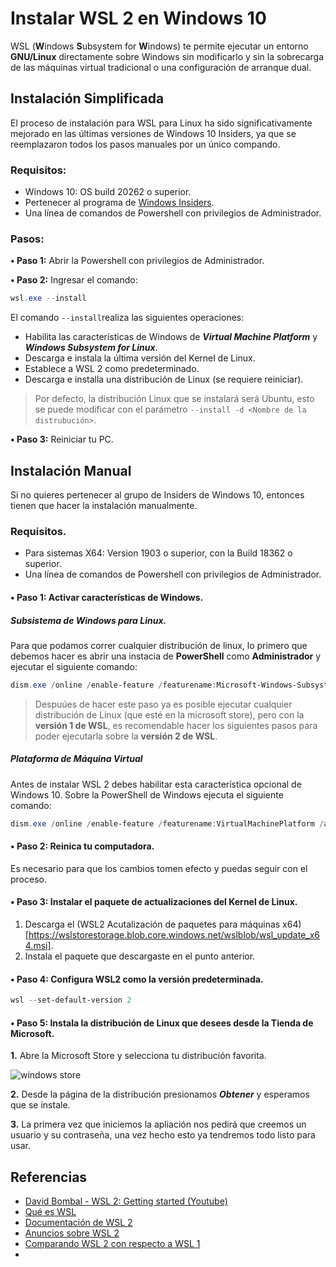 # Instalar WSL 2 en Windows 10

WSL (**W**indows **S**ubsystem for **W**indows) te permite ejecutar un entorno **GNU/Linux** directamente sobre Windows sin modificarlo y sin la sobrecarga de las máquinas virtual tradicional o una configuración de arranque dual.

## Instalación Simplificada
El proceso de instalación para WSL para Linux ha sido significativamente mejorado en las últimas versiones de Windows 10 Insiders, ya que se reemplazaron todos los pasos manuales por un único compando.

### Requisitos: 
- Windows 10: OS build 20262 o superior.
- Pertenecer al programa de [Windows Insiders][6].
- Una línea de comandos de Powershell con privilegios de Administrador.

### Pasos:

**• Paso 1:** Abrir la Powershell con privilegios de Administrador.

**• Paso 2:** Ingresar el comando:

```PowerShell
wsl.exe --install
```

El comando `--install`realiza las siguientes operaciones:

- Habilita las características de Windows de ***Virtual Machine Platform*** y ***Windows Subsystem for Linux***.
- Descarga e instala la última versión del Kernel de Linux.
- Establece a WSL 2 como predeterminado.
- Descarga e installa una distribución de Linux (se requiere reiniciar).

> Por defecto, la distribución Linux que se instalará será Ubuntu, esto se puede modificar con el parámetro `--install -d <Nombre de la distrubución>`.

**• Paso 3:** Reiniciar tu PC.

## Instalación Manual
Si no quieres pertenecer al grupo de Insiders de Windows 10, entonces tienen que hacer la instalación manualmente.


### Requisitos.
- Para sistemas X64: Version 1903 o superior, con la Build 18362 o superior.
- Una línea de comandos de Powershell con privilegios de Administrador.

#### **• Paso 1:** Activar características de Windows.

##### Subsistema de Windows para Linux.

Para que podamos correr cualquier distribución de linux, lo primero que debemos hacer es abrir una instacia de **PowerShell** como **Administrador** y ejecutar el siguiente comando:

```PowerShell
dism.exe /online /enable-feature /featurename:Microsoft-Windows-Subsystem-Linux /all /norestart
```

> Despuúes de hacer este paso ya es posible ejecutar cualquier distribución de Linux (que esté en la microsoft store), pero con la **versión 1 de WSL**, es recomendable hacer los siguientes pasos para poder ejecutarla sobre la **versión 2 de WSL**.

##### Plataforma de Máquina Virtual
Antes de instalar WSL 2 debes habilitar esta característica opcional de Windows 10.
Sobre la PowerShell de Windows ejecuta el siguiente comando:

```PowerShell
dism.exe /online /enable-feature /featurename:VirtualMachinePlatform /all /norestart
```
#### **• Paso 2:** Reinica tu computadora.
Es necesario para que los cambios tomen efecto y puedas seguir con el proceso.

#### **• Paso 3:** Instalar el paquete de actualizaciones del **Kernel de Linux**.

1. Descarga el (WSL2 Acutalización de paquetes para máquinas x64)[https://wslstorestorage.blob.core.windows.net/wslblob/wsl_update_x64.msi].
2. Instala el paquete que descargaste en el punto anterior.

#### **• Paso 4:** Configura WSL2  como la versión predeterminada.

```PowerShell
wsl --set-default-version 2
```

#### **• Paso 5:** Instala la distribución de Linux que desees desde la Tienda de Microsoft.

**1.** Abre la Microsoft Store y selecciona tu distribución favorita.

![windows store](https://docs.microsoft.com/en-us/windows/wsl/media/store.png)

**2.** Desde la página de la distribución presionamos ***Obtener*** y esperamos que se instale.

**3.** La primera vez que iniciemos la apliación nos pedirá que creemos un usuario y su contraseña, una vez hecho esto ya tendremos todo listo para usar.

## Referencias

- [David Bombal - WSL 2: Getting started (Youtube)][1]
- [Qué es WSL][2]
- [Documentación de WSL 2][3]
- [Anuncios sobre WSL 2][4]
- [Comparando WSL 2 con respecto a WSL 1][5]
- [Blog: Linea de Comandos de Windows]: https://devblogs.microsoft.com/commandline/

[1]: https://www.youtube.com/watch?v=_fntjriRe48
[2]: https://docs.microsoft.com/en-us/windows/wsl/about
[3]: https://docs.microsoft.com/en-us/windows/wsl/
[4]: https://devblogs.microsoft.com/commandline/announcing-wsl-2/
[5]: https://docs.microsoft.com/en-us/windows/wsl/compare-versions
[6]: https://insider.windows.com/getting-started

